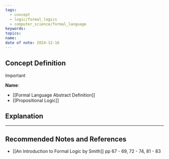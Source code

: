 ```yaml
---
tags:
  - concept
  - logic/formal_logics
  - computer_science/formal_language
keywords: 
topics: 
name: 
date of note: 2024-12-16
---
```


## Concept Definition

>[!important]
>**Name**: 



- [[Formal Language Abstract Definition]]
- [[Propositional Logic]]

## Explanation





-----------
##  Recommended Notes and References




- [[An Introduction to Formal Logic by Smith]] pp 67 - 69, 72 - 74, 81 - 83
